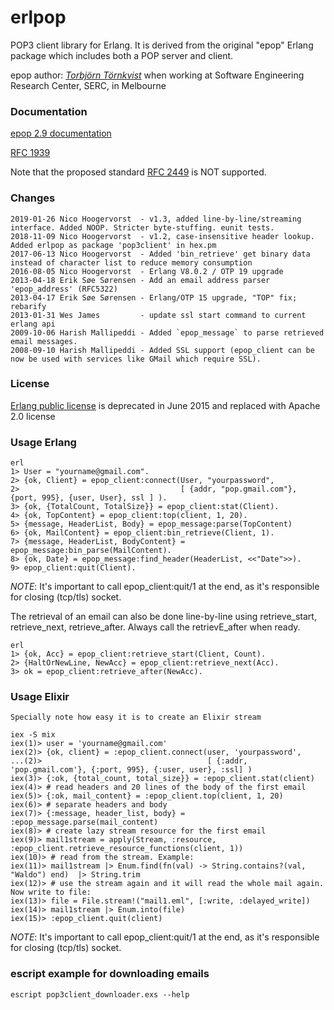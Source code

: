 erlpop
============

POP3 client library for Erlang. It is derived from the original "epop" Erlang package which includes both a POP server and client.

epop author: [*Torbjörn Törnkvist*](https://web.archive.org/web/19990202132504/http://www.serc.rmit.edu.au/~tobbe) when working at Software Engineering Research Center, SERC, in Melbourne

### Documentation ###

[epop 2.9 documentation](https://nico-amsterdam.github.io/erlpop/epop_client.html)

[RFC 1939](https://tools.ietf.org/html/rfc1939)

Note that the proposed standard [RFC 2449](https://tools.ietf.org/html/rfc2449) is NOT supported.

### Changes ###
    2019-01-26 Nico Hoogervorst  - v1.3, added line-by-line/streaming interface. Added NOOP. Stricter byte-stuffing. eunit tests.
    2018-11-09 Nico Hoogervorst  - v1.2, case-insensitive header lookup. Added erlpop as package 'pop3client' in hex.pm
    2017-06-13 Nico Hoogervorst  - Added 'bin_retrieve' get binary data instead of character list to reduce memory consumption
    2016-08-05 Nico Hoogervorst  - Erlang V8.0.2 / OTP 19 upgrade
    2013-04-18 Erik Søe Sørensen - Add an email address parser 'epop_address' (RFC5322)
    2013-04-17 Erik Søe Sørensen - Erlang/OTP 15 upgrade, "TOP" fix; rebarify
    2013-01-31 Wes James         - update ssl start command to current erlang api 
    2009-10-06 Harish Mallipeddi - Added `epop_message` to parse retrieved email messages.
    2008-09-10 Harish Mallipeddi - Added SSL support (epop_client can be now be used with services like GMail which require SSL).

### License ###

[Erlang public license](https://en.wikipedia.org/wiki/Erlang_Public_License) is deprecated in June 2015 and replaced with Apache 2.0 license


### Usage Erlang ###

    erl
    1> User = "yourname@gmail.com".
    2> {ok, Client} = epop_client:connect(User, "yourpassword",
    2>                                    [ {addr, "pop.gmail.com"}, {port, 995}, {user, User}, ssl ] ).
    3> {ok, {TotalCount, TotalSize}} = epop_client:stat(Client).
    4> {ok, TopContent} = epop_client:top(client, 1, 20).
    5> {message, HeaderList, Body} = epop_message:parse(TopContent)
    6> {ok, MailContent} = epop_client:bin_retrieve(Client, 1).
    7> {message, HeaderList, BodyContent} = epop_message:bin_parse(MailContent).
    8> {ok, Date} = epop_message:find_header(HeaderList, <<"Date">>). 
    9> epop_client:quit(Client).

  *NOTE*: It's important to call epop_client:quit/1 at the end, as it's responsible for closing (tcp/tls) socket.
  
  The retrieval of an email can also be done line-by-line using retrieve_start, retrieve_next, retrieve_after. 
  Always call the retrievE_after when ready. 
  
    erl
    1> {ok, Acc} = epop_client:retrieve_start(Client, Count).
    2> {HaltOrNewLine, NewAcc} = epop_client:retrieve_next(Acc).
    3> ok = epop_client:retrieve_after(NewAcc).
     

### Usage Elixir ###

    Specially note how easy it is to create an Elixir stream

    iex -S mix
    iex(1)> user = 'yourname@gmail.com'
    iex(2)> {ok, client} = :epop_client.connect(user, 'yourpassword', 
    ...(2)>                                     [ {:addr, 'pop.gmail.com'}, {:port, 995}, {:user, user}, :ssl] )
    iex(3)> {:ok, {total_count, total_size}} = :epop_client.stat(client)
    iex(4)> # read headers and 20 lines of the body of the first email
    iex(5)> {:ok, mail_content} = :epop_client.top(client, 1, 20)
    iex(6)> # separate headers and body
    iex(7)> {:message, header_list, body} = :epop_message.parse(mail_content)
    iex(8)> # create lazy stream resource for the first email
    iex(9)> mail1stream = apply(Stream, :resource, :epop_client.retrieve_resource_functions(client, 1))
    iex(10)> # read from the stream. Example:
    iex(11)> mail1stream |> Enum.find(fn(val) -> String.contains?(val, "Waldo") end)  |> String.trim
    iex(12)> # use the stream again and it will read the whole mail again. Now write to file:
    iex(13)> file = File.stream!("mail1.eml", [:write, :delayed_write])
    iex(14)> mail1stream |> Enum.into(file)
    iex(15)> :epop_client.quit(client)

  *NOTE*: It's important to call epop_client:quit/1 at the end, as it's responsible for closing (tcp/tls) socket.
  
### escript example for downloading emails ###

    escript pop3client_downloader.exs --help
    
    

